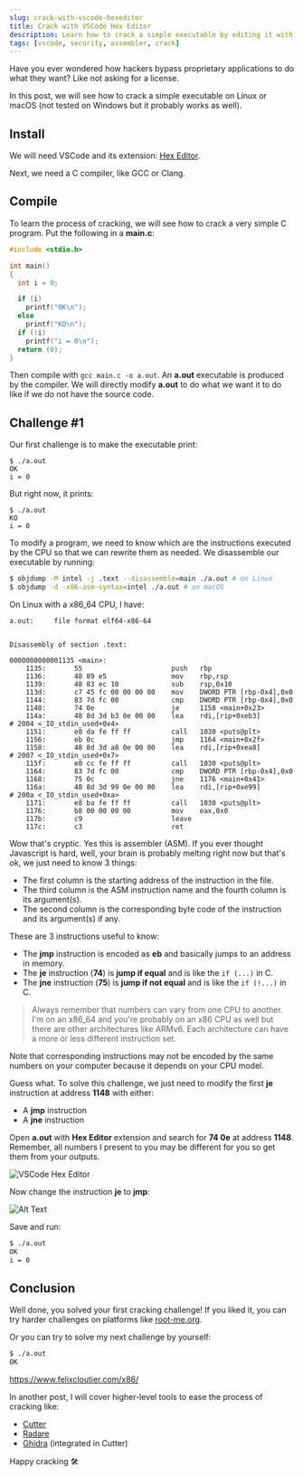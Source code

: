 ```yaml
---
slug: crack-with-vscode-hexeditor
title: Crack with VSCode Hex Editor
description: Learn how to crack a simple executable by editing it with VSCode Hex Editor.
tags: [vscode, security, assembler, crack]
---
```


Have you ever wondered how hackers bypass proprietary applications to do what they want? Like not asking for a license.

In this post, we will see how to crack a simple executable on Linux or macOS (not tested on Windows but it probably works as well).

<!--truncate-->

## Install

We will need VSCode and its extension: [Hex Editor](https://marketplace.visualstudio.com/items?itemName=ms-vscode.hexeditor).

Next, we need a C compiler, like GCC or Clang.

## Compile

To learn the process of cracking, we will see how to crack a very simple C program. Put the following in a **main.c**:

```c
#include <stdio.h>

int main()
{
  int i = 0;

  if (i)
    printf("OK\n");
  else
    printf("KO\n");
  if (!i)
    printf("i = 0\n");
  return (0);
}
```

Then compile with `gcc main.c -o a.out`. An **a.out** executable is produced by the compiler. We will directly modify **a.out** to do what we want it to do like if we do not have the source code.

## Challenge #1

Our first challenge is to make the executable print:

```
$ ./a.out
OK
i = 0
```

But right now, it prints:

```
$ ./a.out
KO
i = 0
```

To modify a program, we need to know which are the instructions executed by the CPU so that we can rewrite them as needed. We disassemble our executable by running:

```sh
$ objdump -M intel -j .text --disassemble=main ./a.out # on Linux
$ objdump -d -x86-asm-syntax=intel ./a.out # on macOS
```

On Linux with a x86_64 CPU, I have:

```
a.out:     file format elf64-x86-64


Disassembly of section .text:

0000000000001135 <main>:
    1135:       55                      push   rbp
    1136:       48 89 e5                mov    rbp,rsp
    1139:       48 83 ec 10             sub    rsp,0x10
    113d:       c7 45 fc 00 00 00 00    mov    DWORD PTR [rbp-0x4],0x0
    1144:       83 7d fc 00             cmp    DWORD PTR [rbp-0x4],0x0
    1148:       74 0e                   je     1158 <main+0x23>
    114a:       48 8d 3d b3 0e 00 00    lea    rdi,[rip+0xeb3]        # 2004 <_IO_stdin_used+0x4>
    1151:       e8 da fe ff ff          call   1030 <puts@plt>
    1156:       eb 0c                   jmp    1164 <main+0x2f>
    1158:       48 8d 3d a8 0e 00 00    lea    rdi,[rip+0xea8]        # 2007 <_IO_stdin_used+0x7>
    115f:       e8 cc fe ff ff          call   1030 <puts@plt>
    1164:       83 7d fc 00             cmp    DWORD PTR [rbp-0x4],0x0
    1168:       75 0c                   jne    1176 <main+0x41>
    116a:       48 8d 3d 99 0e 00 00    lea    rdi,[rip+0xe99]        # 200a <_IO_stdin_used+0xa>
    1171:       e8 ba fe ff ff          call   1030 <puts@plt>
    1176:       b8 00 00 00 00          mov    eax,0x0
    117b:       c9                      leave
    117c:       c3                      ret
```

Wow that's cryptic. Yes this is assembler (ASM). If you ever thought Javascript is hard, well, your brain is probably melting right now but that's ok, we just need to know 3 things:

- The first column is the starting address of the instruction in the file.
- The third column is the ASM instruction name and the fourth column is its argument(s).
- The second column is the corresponding byte code of the instruction and its argument(s) if any.

These are 3 instructions useful to know:

- The **jmp** instruction is encoded as **eb** and basically jumps to an address in memory.
- The **je** instruction (**74**) is **jump if equal** and is like the `if (...)` in C.
- The **jne** instruction (**75**) is **jump if not equal** and is like the `if (!...)` in C.

> Always remember that numbers can vary from one CPU to another. I'm on an x86_64 and you're probably on an x86 CPU as well but there are other architectures like ARMv6. Each architecture can have a more or less different instruction set.

Note that corresponding instructions may not be encoded by the same numbers on your computer because it depends on your CPU model.

Guess what. To solve this challenge, we just need to modify the first **je** instruction at address **1148** with either:

- A **jmp** instruction
- A **jne** instruction

Open **a.out** with **Hex Editor** extension and search for **74 0e** at address **1148**. Remember, all numbers I present to you may be different for you so get them from your outputs.

![VSCode Hex Editor](https://dev-to-uploads.s3.amazonaws.com/i/199vuje46d2zf99pgsnw.png)

Now change the instruction **je** to **jmp**:

![Alt Text](https://dev-to-uploads.s3.amazonaws.com/i/10eeuaidpapibclbczmg.png)

Save and run:

```sh
$ ./a.out
OK
i = 0
```

## Conclusion

Well done, you solved your first cracking challenge!
If you liked it, you can try harder challenges on platforms like [root-me.org](https://www.root-me.org/?lang=en).

Or you can try to solve my next challenge by yourself:

```sh
$ ./a.out
OK
```

https://www.felixcloutier.com/x86/

In another post, I will cover higher-level tools to ease the process of cracking like:

- [Cutter](https://github.com/radareorg/cutter)
- [Radare](https://github.com/radareorg/radare2)
- [Ghidra](https://github.com/NationalSecurityAgency/ghidra) (integrated in Cutter)

Happy cracking 🛠
